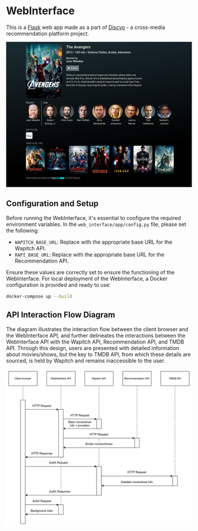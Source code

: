 # WebInterface
This is a [Flask](https://flask.palletsprojects.com/en/3.0.x/) web app made as a part of [Discyo](https://discyo.com/) - a cross-media recommendation platform project.

<img src="./docs/images/example.png"/>

## Configuration and Setup

Before running the WebInterface, it's essential to configure the required environment variables. In the `web_interface/app/config.py` file, please set the following:

- `WAPITCH_BASE_URL`: Replace with the appropriate base URL for the Wapitch API.
- `RAPI_BASE_URL`: Replace with the appropriate base URL for the Recommendation API.

Ensure these values are correctly set to ensure the functioning of the WebInterface. For local deployment of the WebInterface, a Docker configuration is provided and ready to use:
```bash
docker-compose up --build
```

## API Interaction Flow Diagram
The diagram illustrates the interaction flow between the client browser and the WebInterface API, and further delineates the interactions between the WebInterface API with the Wapitch API, Recommendation API, and TMDB API. Through this design, users are presented with detailed information about movies/shows, but the key to TMDB API, from which these details are sourced, is held by Wapitch and remains inaccessible to the user.

<img src="./docs/images/diagram.png"/>
